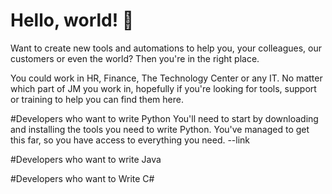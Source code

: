 # Hello, world! 👋
Want to create new tools and automations to help you, your colleagues, our customers or even the world? Then you're in the right place.

You could work in HR, Finance, The Technology Center or any IT. No matter which part of JM you work in, hopefully if you're looking for tools, support or training to help you can find them here.


#Developers who want to write Python
You'll need to start by downloading and installing the tools you need to write Python. You've managed to get this far, so you have access to everything you need.
--link

#Developers who want to write Java

#Developers who want to Write C#
